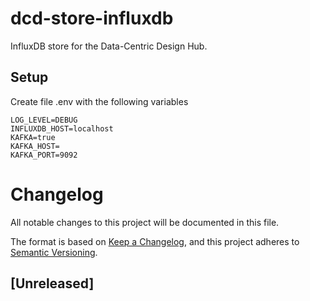 # dcd-store-influxdb

InfluxDB store for the Data-Centric Design Hub.

## Setup

Create file .env with the following variables

```text
LOG_LEVEL=DEBUG
INFLUXDB_HOST=localhost
KAFKA=true
KAFKA_HOST=
KAFKA_PORT=9092
```

# Changelog

All notable changes to this project will be documented in this file.

The format is based on [Keep a Changelog](https://keepachangelog.com/en/1.0.0/),
and this project adheres to [Semantic Versioning](https://semver.org/spec/v2.0.0.html).

## [Unreleased]
